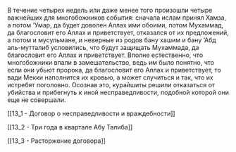 В течение четырех недель или даже менее того произошли четыре важнейших для многобожников события: сначала ислам принял Хамза, а потом ‘Умар, да будет доволен Аллах ими обоими, потом Мухаммад, да благословит его Аллах и приветствует, отказался от их предложений, а потом и мусульмане, и неверные из родов бану хашим и бану ‘Абд аль-мутталиб условились, что будут защищать Мухаммада, да благословит его Аллах и приветствует. Вполне естественно, что многобожники впали в замешательство, ведь им было понятно, что если они убьют пророка, да благословит его Аллах и приветствует, то вади Мекки наполнится их кровью, а может случиться и так, что их истребят поголовно. Осознав это, курайшиты решили отказаться от убийства и прибегнуть к иной несправедливости, подобной которой они еще не совершали.

[[13_1 - Договор о несправедливости и враждебности]]

[[13_2 - Три года в квартале Абу Талиба]]

[[13_3 - Расторжение договора]]

